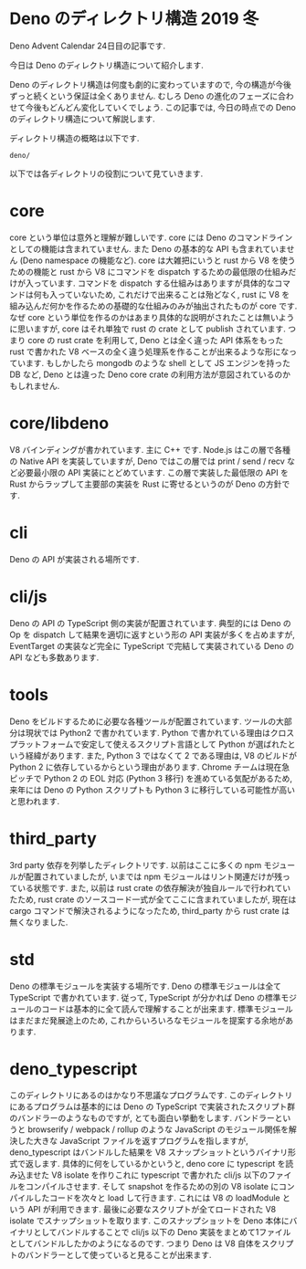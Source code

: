 # Deno のディレクトリ構造 2019 冬

<!--
想定読者:
- Deno のコードを1回はどこかしら読んだ人
- 1回は読んだけどその後離れてしまい, 最新は追っていない人
- 今はコントリビュートする気はないけど, とりあえず雰囲気は押さえておきたい人
-->

Deno Advent Calendar 24日目の記事です.

今日は Deno のディレクトリ構造について紹介します.

Deno のディレクトリ構造は何度も劇的に変わっていますので, 今の構造が今後ずっと続くという保証は全くありません. むしろ Deno の進化のフェーズに合わせて今後もどんどん変化していくでしょう. この記事では, 今日の時点での Deno のディレクトリ構造について解説します.

ディレクトリ構造の概略は以下です.

```
deno/

```

以下では各ディレクトリの役割について見ていきます.

# core

core という単位は意外と理解が難しいです. core には Deno のコマンドラインとしての機能は含まれていません. また Deno の基本的な API も含まれていません (Deno namespace の機能など). core は大雑把にいうと rust から V8 を使うための機能と rust から V8 にコマンドを dispatch するための最低限の仕組みだけが入っています. コマンドを dispatch する仕組みはありますが具体的なコマンドは何も入っていないため, これだけで出来ることは殆どなく, rust に V8 を組み込んだ何かを作るための基礎的な仕組みのみが抽出されたものが core です. なぜ core という単位を作るのかはあまり具体的な説明がされたことは無いように思いますが, core はそれ単独で rust の crate として publish されています. つまり core の rust crate を利用して, Deno とは全く違った API 体系をもった rust で書かれた V8 ベースの全く違う処理系を作ることが出来るような形になっています. もしかしたら mongodb のような shell として JS エンジンを持った DB など, Deno とは違った Deno core crate の利用方法が意図されているのかもしれません.

# core/libdeno

V8 バインディングが書かれています. 主に C++ です. Node.js はこの層で各種の Native API を実装していますが, Deno ではこの層では print / send / recv など必要最小限の API 実装にとどめています. この層で実装した最低限の API を Rust からラップして主要部の実装を Rust に寄せるというのが Deno の方針です.

# cli

Deno の API が実装される場所です.

# cli/js

Deno の API の TypeScript 側の実装が配置されています. 典型的には Deno の Op を dispatch して結果を適切に返すという形の API 実装が多くを占めますが, EventTarget の実装など完全に TypeScript で完結して実装されている Deno の API なども多数あります.

# tools

Deno をビルドするために必要な各種ツールが配置されています. ツールの大部分は現状では Python2 で書かれています. Python で書かれている理由はクロスプラットフォームで安定して使えるスクリプト言語として Python が選ばれたという経緯があります. また, Python 3 ではなくて 2 である理由は, V8 のビルドが Python 2 に依存しているからという理由があります. Chrome チームは現在急ピッチで Python 2 の EOL 対応 (Python 3 移行) を進めている気配があるため, 来年には Deno の Python スクリプトも Python 3 に移行している可能性が高いと思われます.

# third_party

3rd party 依存を列挙したディレクトリです. 以前はここに多くの npm モジュールが配置されていましたが, いまでは npm モジュールはリント関連だけが残っている状態です. また, 以前は rust crate の依存解決が独自ルールで行われていたため, rust crate のソースコード一式が全てここに含まれていましたが, 現在は cargo コマンドで解決されるようになったため, third_party から rust crate は無くなりました.

# std

Deno の標準モジュールを実装する場所です. Deno の標準モジュールは全て TypeScript で書かれています. 従って, TypeScript が分かれば Deno の標準モジュールのコードは基本的に全て読んで理解することが出来ます. 標準モジュールはまだまだ発展途上のため, これからいろいろなモジュールを提案する余地があります.

# deno_typescript

このディレクトリにあるのはかなり不思議なプログラムです. このディレクトリにあるプログラムは基本的には Deno の TypeScript で実装されたスクリプト群のバンドラーのようなものですが, とても面白い挙動をします. バンドラーというと browserify / webpack / rollup のような JavaScript のモジュール関係を解決した大きな JavaScript ファイルを返すプログラムを指しますが, deno_typescript はバンドルした結果を V8 スナップショットというバイナリ形式で返します. 具体的に何をしているかというと, deno core に typescript を読み込ませた V8 isolate を作りこれに typescript で書かれた cli/js 以下のファイルをコンパイルさせます. そして snapshot を作るための別の V8 isolate にコンパイルしたコードを次々と load して行きます. これには V8 の loadModule という API が利用できます. 最後に必要なスクリプトが全てロードされた V8 isolate でスナップショットを取ります. このスナップショットを Deno 本体にバイナリとしてバンドルすることで cli/js 以下の Deno 実装をまとめて1ファイルとしてバンドルしたかのようになるのです. つまり Deno は V8 自体をスクリプトのバンドラーとして使っていると見ることが出来ます.
